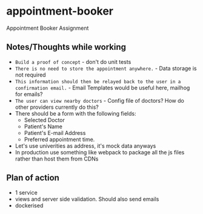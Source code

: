 # appointment-booker

Appointment Booker Assignment

## Notes/Thoughts while working

* `Build a proof of concept` - don't do unit tests
* `There is no need to store the appointment anywhere.` - Data storage is not required
* `This information should then be relayed back to the user in a
confirmation email.` - Email Templates would be useful here, mailhog for emails?
* `The user can view nearby doctors` - Config file of doctors? How do other providers currently do this?
* There should be a form with the following fields:
  * Selected Doctor
  * Patient's Name
  * Patient's E-mail Address
  * Preferred appointment time.
* Let's use univerities as address, it's mock data anyways
* In production use something like webpack to package all the js files rather than host them from CDNs

## Plan of action

* 1 service
* views and server side validation. Should also send emails
* dockerised
